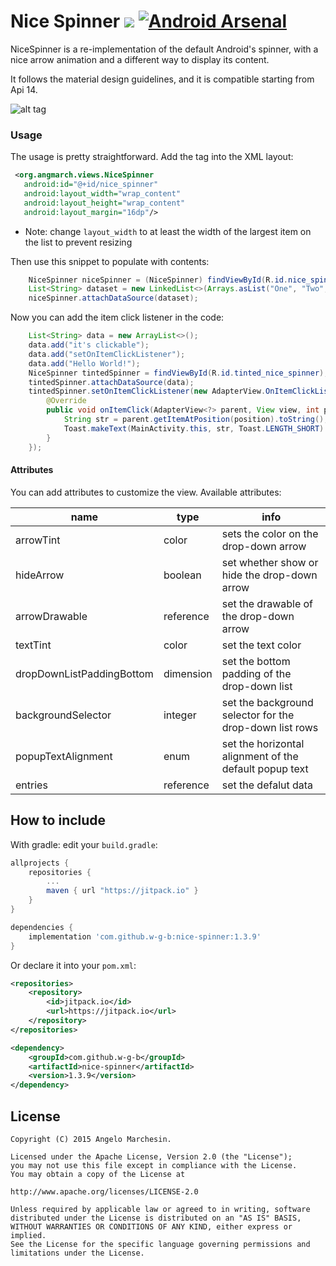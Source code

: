 # Nice Spinner [![](https://jitpack.io/v/w-g-b/nice-spinner.svg)](https://jitpack.io/#w-g-b/nice-spinner) [![Android Arsenal](https://img.shields.io/badge/Android%20Arsenal-Nice%20Spinner-blue.svg?style=flat)](https://android-arsenal.com/details/1/2225)

NiceSpinner is a re-implementation of the default Android's spinner, with a nice arrow animation and a different way to display its content.

It follows the material design guidelines, and it is compatible starting from Api 14.

![alt tag](nice-spinner.gif)

### Usage

The usage is pretty straightforward. Add the tag into the XML layout:
```xml
 <org.angmarch.views.NiceSpinner
   android:id="@+id/nice_spinner"
   android:layout_width="wrap_content"
   android:layout_height="wrap_content"
   android:layout_margin="16dp"/>
```
* Note: change `layout_width` to at least the width of the largest item on the list to prevent resizing

 Then use this snippet to populate with contents:
```java
    NiceSpinner niceSpinner = (NiceSpinner) findViewById(R.id.nice_spinner);
    List<String> dataset = new LinkedList<>(Arrays.asList("One", "Two", "Three", "Four", "Five"));
    niceSpinner.attachDataSource(dataset);
```
Now you can add the item click listener in the code:
```java
    List<String> data = new ArrayList<>();
    data.add("it's clickable");
    data.add("setOnItemClickListener");
    data.add("Hello World!");
    NiceSpinner tintedSpinner = findViewById(R.id.tinted_nice_spinner);
    tintedSpinner.attachDataSource(data);
    tintedSpinner.setOnItemClickListener(new AdapterView.OnItemClickListener() {
        @Override
        public void onItemClick(AdapterView<?> parent, View view, int position, long id) {
            String str = parent.getItemAtPosition(position).toString();
            Toast.makeText(MainActivity.this, str, Toast.LENGTH_SHORT).show();
        }
    });
```
#### Attributes
You can add attributes to customize the view. Available attributes:

| name                      | type      | info                                                   |
|------------------------   |-----------|--------------------------------------------------------|
| arrowTint                 | color     | sets the color on the drop-down arrow                  |
| hideArrow                 | boolean   | set whether show or hide the drop-down arrow           |
| arrowDrawable             | reference | set the drawable of the drop-down arrow                |
| textTint                  | color     | set the text color                                     |
| dropDownListPaddingBottom | dimension | set the bottom padding of the drop-down list           |
| backgroundSelector        | integer   | set the background selector for the drop-down list rows |
| popupTextAlignment        | enum      | set the horizontal alignment of the default popup text |
| entries                   | reference | set the defalut data                                   |

How to include
---

With gradle: edit your `build.gradle`:
```groovy
allprojects {
    repositories {
        ...
        maven { url "https://jitpack.io" }
    }
}

dependencies {
    implementation 'com.github.w-g-b:nice-spinner:1.3.9'
}
```

Or declare it into your `pom.xml`:

```xml
<repositories>
    <repository>
        <id>jitpack.io</id>
        <url>https://jitpack.io</url>
    </repository>
</repositories>

<dependency>
    <groupId>com.github.w-g-b</groupId>
    <artifactId>nice-spinner</artifactId>
    <version>1.3.9</version>
</dependency>
```

License
-------
    Copyright (C) 2015 Angelo Marchesin.
    
    Licensed under the Apache License, Version 2.0 (the "License");
    you may not use this file except in compliance with the License.
    You may obtain a copy of the License at
    
    http://www.apache.org/licenses/LICENSE-2.0
    
    Unless required by applicable law or agreed to in writing, software
    distributed under the License is distributed on an "AS IS" BASIS,
    WITHOUT WARRANTIES OR CONDITIONS OF ANY KIND, either express or implied.
    See the License for the specific language governing permissions and
    limitations under the License.
